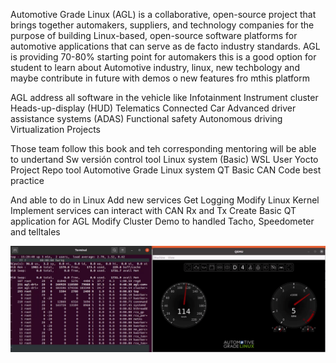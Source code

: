 Automotive Grade Linux (AGL) is a collaborative, open-source project that brings together automakers, suppliers, and technology companies for the purpose of building Linux-based, open-source software platforms for automotive applications that can serve as de facto industry standards. AGL is providing 70-80% starting point for automakers this is a good option for student to learn about Automotive industry, linux, new techbology and maybe contribute in future with demos o new features fro mthis platform


AGL address all software in the vehicle like 
    Infotainment
	Instrument cluster
	Heads-up-display (HUD)
	Telematics
	Connected Car
	Advanced driver assistance systems (ADAS)
	Functional safety
	Autonomous driving
	Virtualization Projects

Those team follow this book and teh corresponding mentoring will be able to undertand 
    Sw versión control tool
    Linux system (Basic) WSL User
    Yocto Project
    Repo tool
    Automotive Grade Linux system 
    QT Basic
    CAN
    Code best practice 

And able to do in Linux
    Add new services
    Get Logging
    Modify Linux Kernel
    Implement services can interact with CAN Rx and Tx
    Create Basic QT application for AGL
    Modify Cluster Demo to handled Tacho, Speedometer and telltales  


![AGL Demo](./media/image.png)